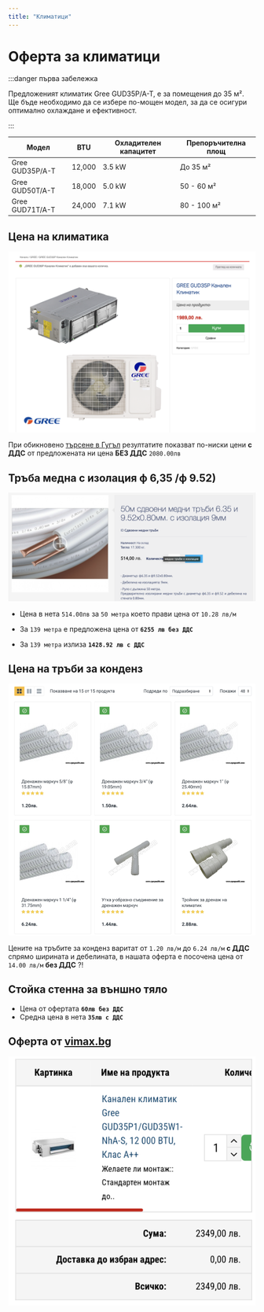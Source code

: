 ```yaml
---
title: "Климатици"
---
```



# Оферта за климатици

:::danger първа забележка

Предложеният климатик Gree GUD35P/A-T, е за помещения до 35 м².
Ще бъде необходимо да се избере по-мощен модел, за да се осигури оптимално охлаждане и ефективност.

:::


| **Модел**         | **BTU**   | **Охладителен капацитет** | **Препоръчителна площ**  |
|-------------------|-----------|---------------------------|--------------------------|
| Gree GUD35P/A-T    | 12,000    | 3.5 kW                    | До 35 м²                 |
| Gree GUD50T/A-T    | 18,000    | 5.0 kW                    | 50 - 60 м²               |
| Gree GUD71T/A-T    | 24,000    | 7.1 kW                    | 80 - 100 м²              |


## Цена на климатика

![Image](./img/ac.png "Image")

При обикновено [търсене в Гугъл](https://www.google.com/search?q=Gree+GUD35P%2FA-T+%D1%86%D0%B5%D0%BD%D0%B0&sca_esv=0a3e250173e3dd9d&rlz=1C5CHFA_enBG938BG938&sxsrf=ADLYWIK9_yo4S6d7UoeGI0ucXgBbuGetzg%3A1729368941252&ei=bRMUZ5qND9GK7NYPlvmaiQY&ved=0ahUKEwja97aroZuJAxVRBdsEHZa8JmEQ4dUDCBA&uact=5&oq=Gree+GUD35P%2FA-T+%D1%86%D0%B5%D0%BD%D0%B0&gs_lp=Egxnd3Mtd2l6LXNlcnAiGEdyZWUgR1VEMzVQL0EtVCDRhtC10L3QsDIEECMYJzIIEAAYgAQYogRI8xNQ1gFY7BJwBHgBkAEAmAGiAaABvwiqAQMwLji4AQPIAQD4AQGYAgygAu8IwgIHECMYsAMYJ8ICChAAGLADGNYEGEfCAgYQABgWGB7CAgsQABiABBiGAxiKBcICBRAhGKABmAMAiAYBkAYGkgcDNC44oAf9Gg&sclient=gws-wiz-serp)
резултатите показват по-ниски цени **с ДДС** от предложената ни цена **БЕЗ ДДС** `2080.00лв`

## Тръба медна с изолация ф 6,35 /ф 9.52)

![Image](./img/image.png "Image")

- Цена в нета `514.00лв` за `50 метра` което прави цена от `10.28 лв/м` 
- За `139 метра` е предложена цена от **`6255 лв без ДДС`**

- За `139 метра` излиза **`1428.92 лв с ДДС`**

## Цена на тръби за конденз

![Image](./img/pipe.png "Image")

Цените на тръбите за конденз варитат от `1.20 лв/м` до `6.24 лв/м` **с ДДС** спрямо ширината и дебелината, в нашата оферта е посочена цена от `14.00 лв/м` **без ДДС** ?!




## Стойка стенна за външно тяло

- Цена от офертата **`60лв без ДДС`**
- Средна цена в нета **`35лв с ДДС`**

## Оферта от [vimax.bg](https://vimax.bg/kanalen-klimatik-gree-gud35p-gud35wnhat-12-000-btu.html)

![Image](./img/offer.png "Image")



